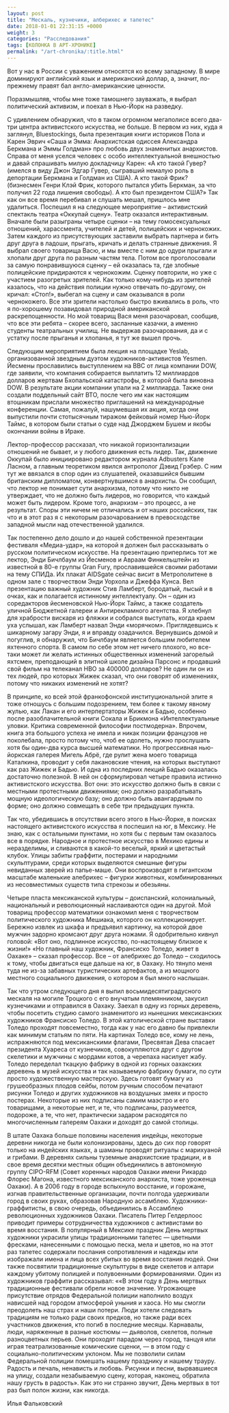 ```yaml
---
layout: post
title: "Мескаль, кузнечики, алберихес и тапетес"
date: 2018-01-01 22:31:15 +0000
weight: 3
categories: "Расследования"
tags: [КОЛОНКА В АРТ-ХРОНИКЕ]
permalink: "/art-chronika/:title.html"
---
```


Вот у нас в России с уважением относятся ко всему западному. В мире доминируют английский язык и американский доллар, а, значит, по-прежнему правят бал англо-американские ценности.

Поразмышляв, чтобы мне тоже тамошнего зауважать, я выбрал политический активизм, и поехал в Нью-Йорк на разведку.

С удивлением обнаружил, что в таком огромном мегаполисе всего два-три центра активистского искусства, не больше. В первом из них, куда я заглянул, Bluestockings, была презентация книги историков Пола и Карен Эврич «Саша и Эмма: Анархистская одиссея Александра Беркмана и Эммы Голдман» про любовь двух знаменитых анархистов. Справа от меня уселся человек с особо интеллектуальной внешностью и давай спрашивать милую докладчицу Карен: «А кто такой Гувер? (имелся в виду Джон Эдгар Гувер, сыгравший немалую роль в депортации Беркмана и Голдман из США). А кто такой Фрик? (бизнесмен Генри Клэй Фрик, которого пытался убить Беркман, за что получил 22 года лишения свободы). А кто был президентом США?» Так как он все время перебивал и слушать мешал, пришлось мне удалиться. Поспешил я на следующее мероприятие – активистский спектакль театра «Оккупай сцену». Театр оказался интерактивным. Вначале были разыграны четыре сценки – на тему гомосексуальных отношений, харассмента, учителей и детей, полицейских и чернокожих. Затем каждого из присутствующих заставили выбрать партнера и бить друг друга в ладоши, прыгать, кричать и делать странные движения. Я выбрал своего товарища Васю, и мы вместе с ним до одури прыгали и хлопали друг друга по разным частям тела. Потом все проголосовали за самую понравившуюся сценку – ей оказалась та, где злобные полицейские придираются к чернокожим. Сценку повторили, но уже с участием разогретых зрителей. Как только кому-нибудь из зрителей казалось, что на действия полиции нужно отвечать по-другому, он кричал: «Стоп!», выбегал на сцену и сам оказывался в роли чернокожего. Все эти зрители настолько быстро вживались в роль, что я по-хорошему позавидовал природной американской раскрепощенности. Но мой товарищ Вася меня разочаровал, сообщив, что все эти ребята – скорее всего, засланные казачки, а именно студенты театральных училищ. Не выдержав разочарования, да и с устатку после прыганья и хлопанья, я тут же вышел прочь.

Следующим мероприятием была лекция на площадке Yeslab, организованной звездным дуэтом художников-активистов Yesmen. Йесмены прославились выступлением на BBC от лица компании DOW, где заявили, что компания собирается выплатить 12 миллиардов долларов жертвам Бхопальской катастрофы, в которой была виновна DOW. В результате акции компании упали на 2 миллиарда. Также они создали поддельный сайт ВТО, после чего им как настоящим втошникам прислали множество приглашений на международные конференции. Самая, пожалуй, нашумевшая их акция, когда они выпустили почти стотысячным тиражом фейковый номер Нью-Йорк Таймс, в котором были статьи о суде над Джорджем Бушем и якобы окончании войны в Ираке.

Лектор-профессор рассказал, что никакой горизонтализации отношений не бывает, и у любого движения есть лидер. Так, движение Оккупай было инициировано редактором журнала Adbusters Кале Ласном, а главным теоретиком явился антрополог Дэвид Грэбер. С ним тут же ввязался в спор один из слушателей, оказавшийся бывшим британским дипломатом, конвертнувшимся в анархисты. Он сообщил, что лектор не понимает сути анархизма, потому что никто не утверждает, что не должно быть лидеров, но говорится, что каждый может быть лидером. Кроме того, анархизм – это процесс, а не результат. Споры эти ничем не отличались и от наших российских, так что и в этот раз я с некоторым разочарованием в превосходстве западной мысли над отечественной удалился.

Так постепенно дело дошло и до нашей собственной презентации фестиваля «Медиа-удар», на которой я должен был рассказывать о русском политическом искусстве. На презентацию приперлись тот же лектор, Энди Бичлбаум из Йесменов и Авраам Финкельштейн из известной в 80-е группы Gran Fury, прославившейся своими работами на тему СПИДа. Их плакат AIDSgate сейчас висит в Метрополитене в одном зале с творчеством Энди Уорхола и Джеффа Кунса. Вел презентацию важный художник Стив Ламберт, бородатый, лысый и в очках, как и полагается истинному интеллектуалу. Он – один из соредакторов йесменовской Нью-Йорк Таймс, а также создатель уличной Бюджетной галереи и Антирекламного агентства. Я хлебнул для храбрости вискаря из фляжки и собрался выступать, когда краем уха услышал, как Ламберт назвал Энди «морячком». Приглядевшись к шикарному загару Энди, я и вправду озадачился. Вернувшись домой и погуглив, я обнаружил, что Бичлбаум является большим любителем яхтенного спорта. В самом по себе этом нет ничего плохого, но все-таки может ли желать истинных общественных изменений загорелый яхтсмен, преподающий в элитной школе дизайна Парсонс и продавший свой фильм на телеканал HBO за 400000 долларов? Не один ли он из тех людей, про которых Жижек сказал, что они говорят об изменениях, потому что никаких изменений не хотят?

В принципе, ко всей этой франкофонской институциональной элите я тоже отношусь с большим подозрением, тем более к такому явному жулью, как Лакан и его интерпертаторы Жижек и Бадью, особенно после разоблачительной книги Сокала и Брикмона «Интеллектуальные уловки. Критика современной философии постмодерна». Впрочем, книга эта большого успеха не имела и никак позиции французов не поколебала, просто потому что, чтоб ее одолеть, нужно прослушать хотя бы один-два курса высшей математики. Но прогрессивная нью-йоркская галерея Мигель Абрё, где рулит жена моего товарища Каталкина, проводит у себя лакановские чтения, на которых выступают как раз Жижек и Бадью. И одна из последних лекций Бадью оказалась достаточно полезной. В ней он сформулировал четыре правила истинно активистского искусства. Вот они: это искусство должно быть в связи с местными протестными движениями; оно должно разрабатывать мощную идеологическую базу; оно должно быть авангардным по форме; оно должно совмещать в себе три предыдущих пункта.

Так что, убедившись в отсутствии всего этого в Нью-Йорке, в поисках настоящего активистского искусства я поспешил на юг, в Мексику. Не знаю, как с остальными пунктами, но хотя бы с первым там оказалось все в порядке. Народное и протестное искусство в Мехико едины и неразделимы, и сливаются в какой-то веселый, яркий и цветастый клубок. Улицы забиты граффити, постерами и народными скульптурами, среди которых выделяются смешные фигуры невиданных зверей из папье-маше. Они воспроизводят в гигантском масштабе маленькие алебрихес – фигурки животных, комбинированных из несовместимых существ типа стрекозы и обезьяны.

Четыре пласта мексиканской культуры – доиспанский, колониальный, национальный и революционный наслаиваются один на другой. Мой товарищ профессор математики ознакомил меня с творчеством политического художника Мешиака, которого он коллекционирует. Бережно извлек из шкафа и предъявил картинку, на которой двое мужчин задорно кромсают друг друга ножами. Я одобрительно кивнул головой: «Вот оно, подлинное искусство, по-настоящему близкое к жизни!» «Но главный наш художник, Франсиско Толедо, живет в Оахаке» – сказал профессор. Все – от алебрихес до Толедо – сходилось к тому, чтобы двигаться еще дальше на юг, в Оахаку. Но тянуло меня туда не из-за забавных туристических артефактов, а из мощного местного социального движения, о котором я был много наслышан.

Так что утром следующего дня я выпил восьмидесятиградусного мескаля на могиле Троцкого с его внучатым племянником, закусил кузнечиками и отправился в Оахаку. Заехал в одну из горных деревень, чтобы посетить студию самого знаменитого из нынешних мексиканских художников Франсиско Толедо. В этой католической стране выставки Толедо проходят повсеместно, тогда как у нас его давно бы привлекли как минимум статьям по пяти. На картинах Толедо все, кому не лень, испражняются под мексиканскими флагами, Пресвятая Дева спасает президента Хуареса от кузнечиков, совокупляются друг с другом скелетики и мужчины с мордами котов, а черепаха насилует жабу. Толедо переделал ткацкую фабрику в одной из горных оахакских деревень в музей искусства и так называемую фабрику бумаги, по сути просто художественную мастерскую. Здесь готовят бумагу из грушеобразных плодов сейбы, потом ручным способом печатают рисунки Толедо и других художников на воздушных змеях и просто постерах. Некоторые из них подписаны самим маэстро и его товарищами, а некоторые нет, и те, что подписаны, разумеется, подороже, а те, что нет, практически задаром расходятся по многочисленным галереям Оахаки и доходят до самой столицы.

В штате Оахака больше половины населения индейцы, некоторые деревни никогда не были колонизированы, здесь до сих пор говорят только на индейских языках, а шаманы проводят ритуалы с марихуаной и грибами. В деревнях сильны туземные анархистские традиции, и в свое время десятки местных общин объединились в автономную группу CIPO-RFM (Совет коренных народов Оахаки имени Рикардо Флорес Магона, известного мексиканского анархиста, тоже уроженца Оахаки). А в 2006 году в городе вспыхнуло восстание, и горожане, изгнав правительственные организации, почти полгода удерживали город в своих руках, образовав Народную ассамблею. Художники-граффитисты, в свою очередь, объединились в Ассамблею революционных художников Оахаки. Писатель Питер Гелдерлоос приводит примеры сотрудничества художников с активистами во время восстания. В популярный в Мексике праздник День мертвых художники украсили улицы традиционными тапетес — цветными фресками, нанесенными с помощью песка, мела и цветов, но на этот раз тапетес содержали послания сопротивления и надежды или изображали имена и лица всех убитых во время восстания людей. Они также посвятили традиционные скульптуры в виде скелетов и алтари каждому убитому полицией и полувоенными формированиями. Один из художников граффити рассказывал: ««В этом году в День мертвых традиционные фестивали обрели новое значение. Угрожающее присутствие отрядов Федеральной полиции наполнило воздух нависшей над городом атмосферой уныния и хаоса. Но мы смогли преодолеть наш страх и наши потери. Люди хотели следовать традициям не только ради своих предков, но также ради всех участников движения, кто погиб в последние месяцы. Карнавалы, люди, наряженные в разные костюмы — дьяволов, скелетов, полные разноцветных перьев. Они проходят парадом через город, танцуя или играя театрализованные комические сценки, — в этом году с социально-политическим уклоном. Мы не позволили силам Федеральной полиции помешать нашему празднику и нашему трауру. Радость и печаль, ненависть и любовь. Рисунки и песни, вырвавшиеся на улицу, создали незабываемую сцену, которая, наконец, обратила нашу грусть в радость». Как это ни странно звучит, День мертвых в тот раз был полон жизни, как никогда.

Илья Фальковский
